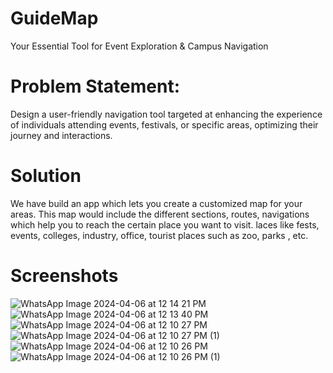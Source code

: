 # GuideMap
Your Essential Tool for Event Exploration & Campus Navigation

# Problem Statement:
Design a user-friendly navigation tool targeted at enhancing the experience of individuals attending events, festivals, or specific areas, optimizing their journey and interactions.

# Solution
We have build an app which lets you create a customized map for your areas. This map would include the different sections, routes, navigations which help you to reach the certain place you want to visit. laces like fests, events,  colleges, industry, office, tourist places such as zoo, parks , etc.

# Screenshots

![WhatsApp Image 2024-04-06 at 12 14 21 PM](https://github.com/niharbhuvad/guidemap/assets/139144988/a4407b95-2bc1-4e69-bf1a-3d37d83acf7f)
![WhatsApp Image 2024-04-06 at 12 13 40 PM](https://github.com/niharbhuvad/guidemap/assets/139144988/34470a74-b39a-4bf4-a5d7-d24dee833feb)
![WhatsApp Image 2024-04-06 at 12 10 27 PM](https://github.com/niharbhuvad/guidemap/assets/139144988/7a83ef3b-86d4-4416-8253-e61ae4c95480)
![WhatsApp Image 2024-04-06 at 12 10 27 PM (1)](https://github.com/niharbhuvad/guidemap/assets/139144988/94ecb456-0a4a-4673-a99a-4f5a6415c5d0)
![WhatsApp Image 2024-04-06 at 12 10 26 PM](https://github.com/niharbhuvad/guidemap/assets/139144988/b5c76719-432a-4b8b-abd9-42d2847ae027)
![WhatsApp Image 2024-04-06 at 12 10 26 PM (1)](https://github.com/niharbhuvad/guidemap/assets/139144988/cfbacdbf-b121-4f55-a903-c8bdd27a0f7b)
